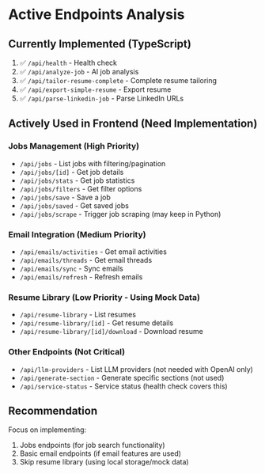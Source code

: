 # Active Endpoints Analysis

## Currently Implemented (TypeScript)
1. ✅ `/api/health` - Health check
2. ✅ `/api/analyze-job` - AI job analysis  
3. ✅ `/api/tailor-resume-complete` - Complete resume tailoring
4. ✅ `/api/export-simple-resume` - Export resume
5. ✅ `/api/parse-linkedin-job` - Parse LinkedIn URLs

## Actively Used in Frontend (Need Implementation)

### Jobs Management (High Priority)
- `/api/jobs` - List jobs with filtering/pagination
- `/api/jobs/[id]` - Get job details
- `/api/jobs/stats` - Get job statistics
- `/api/jobs/filters` - Get filter options
- `/api/jobs/save` - Save a job
- `/api/jobs/saved` - Get saved jobs
- `/api/jobs/scrape` - Trigger job scraping (may keep in Python)

### Email Integration (Medium Priority) 
- `/api/emails/activities` - Get email activities
- `/api/emails/threads` - Get email threads
- `/api/emails/sync` - Sync emails
- `/api/emails/refresh` - Refresh emails

### Resume Library (Low Priority - Using Mock Data)
- `/api/resume-library` - List resumes
- `/api/resume-library/[id]` - Get resume details
- `/api/resume-library/[id]/download` - Download resume

### Other Endpoints (Not Critical)
- `/api/llm-providers` - List LLM providers (not needed with OpenAI only)
- `/api/generate-section` - Generate specific sections (not used)
- `/api/service-status` - Service status (health check covers this)

## Recommendation
Focus on implementing:
1. Jobs endpoints (for job search functionality)
2. Basic email endpoints (if email features are used)
3. Skip resume library (using local storage/mock data)
